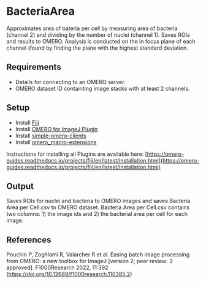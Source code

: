 # BacteriaArea

Approximates area of bateria per cell by measuring area of bacteria (channel 2) and dividing by the number of nuclei (channel 1). Saves ROIs and results to OMERO. Analysis is conducted on the in focus plane of each channel (found by finding the plane with the highest standard deviation.

## Requirements

- Details for connecting to an OMERO server.
- OMERO dataset ID containting image stacks with at least 2 channels.

## Setup

- Install [Fiji](https://fiji.sc/)
- Install [OMERO for ImageJ Plugin](https://www.openmicroscopy.org/omero/downloads/)
- Install [simple-omero-clients](https://github.com/GReD-Clermont/simple-omero-client)
- Install [omero_macro-extensions](https://github.com/GReD-Clermont/omero_macro-extensions)

Instructions for installing all Plugins are available here: [https://omero-guides.readthedocs.io/projects/fiji/en/latest/installation.html](https://omero-guides.readthedocs.io/projects/fiji/en/latest/installation.html)

## Output
Saves ROIs for nuclei and bacteria to OMERO images and saves Bacteria Area per Cell.csv to OMERO dataset. Bacteria Area per Cell.csv contains two columns: 1) the image ids and 2) the bacterial area per cell for each image.

## References

Pouchin P, Zoghlami R, Valarcher R et al. Easing batch image processing from OMERO: a new toolbox for ImageJ \[version 2; peer review: 2 approved\]. F1000Research 2022, 11:392 (https://doi.org/10.12688/f1000research.110385.2) 
